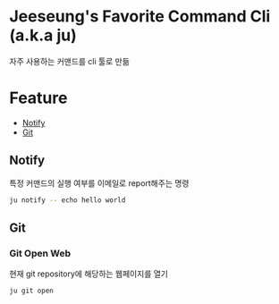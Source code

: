 # Jeeseung's Favorite Command Cli (a.k.a ju)
자주 사용하는 커맨드를 cli 툴로 만듦

# Feature
- [Notify](#notify)
- [Git](#git)

## Notify
특정 커맨드의 실행 여부를 이메일로 report해주는 명령
``` bash
ju notify -- echo hello world
```

## Git

### Git Open Web
현재 git repository에 해당하는 웹페이지를 열기
``` bash
ju git open
```
